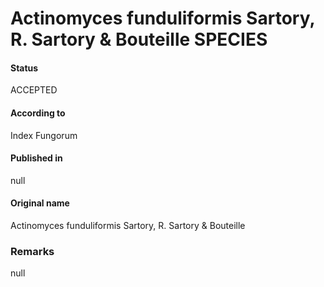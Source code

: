 Actinomyces funduliformis Sartory, R. Sartory & Bouteille SPECIES
=======

#### Status
ACCEPTED

#### According to
Index Fungorum

#### Published in
null

#### Original name
Actinomyces funduliformis Sartory, R. Sartory & Bouteille

### Remarks
null